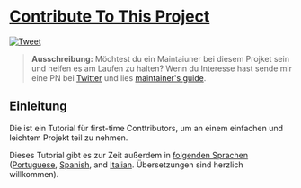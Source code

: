 # [Contribute To This Project](https://syknapse.github.io/Contribute-To-This-Project/)

[![Tweet](https://img.shields.io/twitter/url/http/shields.io.svg?style=social)](https://twitter.com/intent/tweet?text=Contribute%20To%20This%20Project.%20An%20easy%20project%20for%20first-time%20contributors,%20with%20a%20full%20tutorial.%20By%20@Syknapse&url=https://github.com/Syknapse/Contribute-To-This-Project&hashtags=100DaysofCode 'Tweet this project')

> **Ausschreibung:** Möchtest du ein Maintaiuner bei diesem Projket sein und helfen es am Laufen zu halten? Wenn du Interesse hast sende mir eine PN bei [Twitter](https://twitter.com/Syknapse) und lies [maintainer's guide](maintainer_guide.md).

## Einleitung

Die ist ein Tutorial für first-time Conttributors, um an einem einfachen und leichtem Projekt teil zu nehmen. 

Dieses Tutorial gibt es zur Zeit außerdem in 
[folgenden Sprachen](https://github.com/Syknapse/Contribute-To-This-Project/tree/master/translations) ([Portuguese](https://github.com/Syknapse/Contribute-To-This-Project/blob/master/translations/PORTUGUESE.md), [Spanish](https://github.com/Syknapse/Contribute-To-This-Project/blob/master/translations/SPANISH.md), and [Italian](https://github.com/Syknapse/Contribute-To-This-Project/blob/master/translations/ITALIAN.md). Übersetzungen sind herzlich willkommen).

